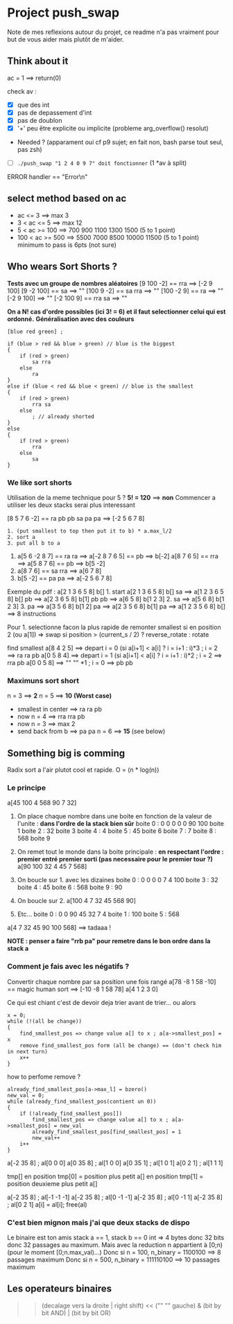 # Project push_swap
Note de mes reflexions autour du projet, ce readme n'a pas vraiment pour but de vous aider mais plutôt de m'aider.

## Think about it

ac = 1 ==> return(0)

check av :
- [x] que des int
- [x] pas de depassement d'int
- [x] pas de doublon
- [x] '+' peu être explicite ou implicite (probleme arg_overflow() resolut)
* Needed ? (apparament oui cf p9 sujet; en fait non, bash parse tout seul, pas zsh)
- [ ] `./push_swap "1 2 4 0 9 7" doit fonctionner` (1 *av à split)

ERROR handler == "Error\n"

## select method based on ac
* ac <= 3 ==> max 3
* 3 < ac <= 5 ==> max 12
* 5 < ac >= 100 ==> 700 900 1100 1300 1500 (5 to 1 point)
* 100 < ac >= 500 ==> 5500 7000 8500 10000 11500 (5 to 1 point)
minimum to pass is 6pts (not sure)


## Who wears Sort Shorts ?
**Tests avec un groupe de nombres aléatoires**
[9 100 -2] == rra		==> [-2 9 100]
[9 -2 100] == sa		==> ""
[100 9 -2] == sa rra	==> ""
[100 -2 9] == ra		==> ""
[-2 9 100] 				==> ""
[-2 100 9] == rra sa	==> ""

**On a N! cas d'ordre possibles (ici 3! = 6) et il faut selectionner celui qui est ordonné.**
__Généralisation avec des couleurs__
```
[blue red green] ;

if (blue > red && blue > green) // blue is the biggest
{
	if (red > green)
		sa rra
	else
		ra
}
else if (blue < red && blue < green) // blue is the smallest
{
	if (red > green)
		rra sa
	else
		; // already shorted
}
else
{
	if (red > green)
		rra
	else
		sa
}
```

### We like sort shorts
Utilisation de la meme technique pour 5 ?
__5! = 120__ ==> **non**
Commencer a utiliser les deux stacks serai plus interessant

[8 5 7 6 -2] == ra pb pb sa pa pa  ==> [-2 5 6 7 8]

```
1. (put smallest to top then put it to b) * a.max_l/2
2. sort a
3. put all b to a
```
1.
	a[5 6 -2 8 7] == ra ra	==> a[-2 8 7 6 5] == pb	==> b[-2]
	a[8 7 6 5] ==	rra ==> a[5 8 7 6] == pb ==> b[5 -2]
2.
	a[8 7 6] == sa rra ==> a[6 7 8]
3.
	b[5 -2] == pa pa ==> a[-2 5 6 7 8]

Exemple du pdf : a[2 1 3 6 5 8] b[]
1.
	start		a[2 1 3 6 5 8]	b[]
	sa		==> a[1 2 3 6 5 8]	b[]
	pb		==> a[2 3 6 5 8]	b[1]
	pb pb	==> a[6 5 8]		b[1 2 3]
2.
	sa		==> a[5 6 8]		b[1 2 3]
3.
	pa		==> a[3 5 6 8]		b[1 2]
	pa		==> a[2 3 5 6 8]	b[1]
	pa		==> a[1 2 3 5 6 8]	b[]
==> 8 instructions


Pour 1. selectionne facon la plus rapide de remonter smallest
	si en position 2 (ou a[1]) => swap
	si position > (current_s / 2) ? reverse_rotate : rotate

find smallest
a[8 4 2 5] ==> depart i = 0 (si a[i+1] < a[i] ? i = i+1 : i)*3 ; i = 2 ==> ra ra pb
a[0 5 8 4] ==> depart i = 1 (si a[i+1] < a[i] ? i = i+1 : i)*2 ; i = 2 ==> rra pb
a[0 0 5 8] ==> 	"" 						""			 		*1 ; i = 0 ==> pb pb

### Maximuns sort short
n = 3 ==> **2**
n = 5 ==> **10**
__(Worst case)__
* smallest in center ==> ra ra pb
* now n = 4 ==> rra rra pb
* now n = 3 ==> max 2
* send back from b ==> pa pa
n = 6 ==> **15** (see below)


## Something big is comming
Radix sort a l'air plutot cool et rapide. O = (n * log(n))
### Le principe
a[45 100 4 568 90 7 32]

1. On place chaque nombre dans une boite en fonction de la valeur de l'unite :
__dans l'ordre de la stack bien sûr__
boite 0 : 0 0 0 0 0 90 100
boite 1
boite 2 : 32
boite 3
boite 4 : 4
boite 5 : 45
boite 6
boite 7 : 7
boite 8 : 568
boite 9

2. On remet tout le monde dans la boite principale :
__en respectant l'ordre : premier entré premier sorti (pas necessaire pour le premier tour ?)__
a[90 100 32 4 45 7 568]

3. On boucle sur 1. avec les dizaines
boite 0 : 0 0 0 0 7 4 100
boite 3 : 32
boite 4 : 45
boite 6 : 568
boite 9 : 90

4. On boucle sur 2.
a[100 4 7 32 45 568 90]

5. Etc...
boite 0 : 0 0 90 45 32 7 4
boite 1 : 100
boite 5 : 568

a[4 7 32 45 90 100 568] ==> tadaaa !

**NOTE : penser a faire "rrb pa" pour remetre dans le bon ordre dans la stack a**

### Comment je fais avec les négatifs ?
Convertir chaque nombre par sa position une fois rangé
a[78 -8 1 58 -10] == magic human sort ==> [-10 -8 1 58 78]
a[4   1 2  3   0]

Ce qui est chiant c'est de devoir deja trier avant de trier...
ou alors
```
x = 0;
while (!(all be change))
{
	find_smallest_pos => change value a[] to x ; a[a->smallest_pos] = x
	remove find_smallest_pos form (all be change) == (don't check him in next turn)
	x++
}
```
how to perfome remove ?
```
already_find_smallest_pos[a->max_l] = bzero()
new_val = 0;
while (already_find_smallest_pos(contient un 0))
{
	if (!already_find_smallest_pos[])
		find_smallest_pos => change value a[] to x ; a[a->smallest_pos] = new_val
		already_find_smallest_pos[find_smallest_pos] = 1
		new_val++
	i++
}

```
a[-2 35 8] ; al[0 0 0]
a[0 35 8] ; al[1 0 0]
a[0 35 1] ; al[1 0 1]
a[0 2 1] ; al[1 1 1]

tmp[] en position tmp[0] = position plus petit a[]
		en position tmp[1] = position deuxieme plus petit a[]

a[-2 35 8] ; al[-1 -1 -1]
a[-2 35 8] ; al[0 -1 -1]
a[-2 35 8] ; al[0 -1 1]
a[-2 35 8] ; al[0 2 1]
a[i] = al[i];
free(al)

### C'est bien mignon mais j'ai que deux stacks de dispo
Le binaire est ton amis stack a == 1, stack b == 0
int => 4 bytes donc 32 bits donc 32 passages au maximum.
Mais avec la reduction n appartient à [0;n) (pour le moment [0;n.max_val)...)
Donc si n = 100, n_binary = 1100100 ==>		8 passages maximum
Donc si n = 500, n_binary = 111110100 ==>	10 passages maximum

## Les operateurs binaires
>> (decalage vers la droite | right shift)
<< (""			""	 gauche)
&	(bit by bit AND)
|	(bit by bit OR)